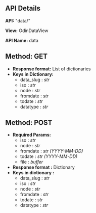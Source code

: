 ## API Details
__API:__ "data/"

__View:__ OdinDataView

__API Name:__ data


## Method: GET

* __Response format:__ List of dictionaries
* __Keys in Dictionary:__
  * data_slug : *str*
  * iso : *str*
  * node : *str*
  * fromdate : *str*
  * todate : *str*
  * datatype : *str*


## Method: POST

* __Required Params:__
    * iso : *str*
    * node : *str*
    * fromdate : *str (YYYY-MM-DD)*
    * todate : *str (YYYY-MM-DD)*
    * file : *buffer*
* __Response format :__ Dictionary
* __Keys in dictionary :__
    * data_slug : *str*
    * iso : *str*
    * node : *str*
    * fromdate : *str*
    * todate : *str*
    * datatype : *str*